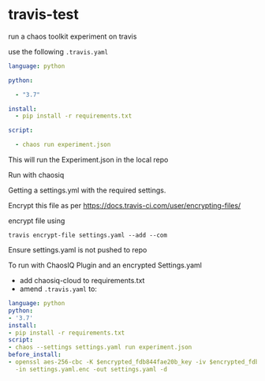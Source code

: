 # travis-test


run a chaos toolkit experiment on travis

use the following ```.travis.yaml```

```yaml
language: python

python:

  - "3.7"

install:
  - pip install -r requirements.txt

script:

  - chaos run experiment.json
```

This will run the Experiment.json in the local repo

Run with chaosiq

Getting a settings.yml with the required settings.

Encrypt this file as per
https://docs.travis-ci.com/user/encrypting-files/

encrypt file using

```travis encrypt-file settings.yaml --add --com```

Ensure settings.yaml is not pushed to repo

To run with ChaosIQ Plugin and an encrypted Settings.yaml
* add chaosiq-cloud to requirements.txt
* amend ```.travis.yaml``` to:

```yaml
language: python
python:
- '3.7'
install:
- pip install -r requirements.txt
script:
- chaos --settings settings.yaml run experiment.json
before_install:
- openssl aes-256-cbc -K $encrypted_fdb844fae20b_key -iv $encrypted_fdb844fae20b_iv
  -in settings.yaml.enc -out settings.yaml -d
```








